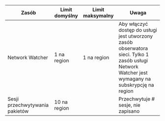 | Zasób | Limit domyślny | Limit maksymalny | Uwaga |
| --- | --- | --- | --- |
| Network Watcher | 1 na region  | 1 na region |  Aby włączyć dostęp do usługi jest utworzony zasób obserwatora sieci. Tylko 1 zasób usługi Network Watcher jest wymagany na subskrypcję na region |
| Sesji przechwytywania pakietów |10 na region | |Przechwytuje # sesje, nie zapisano |
